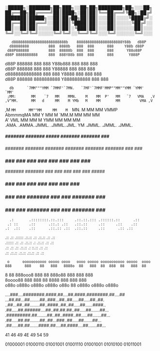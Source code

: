 ░█████╗░███████╗██╗███╗░░██╗██╗████████╗██╗░░░██╗
██╔══██╗██╔════╝██║████╗░██║██║╚══██╔══╝╚██╗░██╔╝
███████║█████╗░░██║██╔██╗██║██║░░░██║░░░░╚████╔╝░
██╔══██║██╔══╝░░██║██║╚████║██║░░░██║░░░░░╚██╔╝░░
██║░░██║██║░░░░░██║██║░╚███║██║░░░██║░░░░░░██║░░░
╚═╝░░╚═╝╚═╝░░░░░╚═╝╚═╝░░╚══╝╚═╝░░░╚═╝░░░░░░╚═╝░░░

       d888888888888888888888888b    888888888888888888888Y88b   d88P
      d88888888         888  8888b   888  888      888     Y88b d88P 
     d88P888888         888  88888b  888  888      888      Y88o88P  
    d88P 8888888888     888  888Y88b 888  888      888       Y888P   
   d88P  888888         888  888 Y88b888  888      888        888    
  d88P   888888         888  888  Y88888  888      888        888    
 d8888888888888         888  888   Y8888  888      888        888    
d88P     888888       8888888888    Y8888888888    888        888  
                                                                           
                                                                           
      db      `7MM"""YMM `7MMF'`7MN.   `7MF'`7MMF'MMP""MM""YMM `YMM'   `MM'
     ;MM:       MM    `7   MM    MMN.    M    MM  P'   MM   `7   VMA   ,V  
    ,V^MM.      MM   d     MM    M YMb   M    MM       MM         VMA ,V   
   ,M  `MM      MM""MM     MM    M  `MN. M    MM       MM          VMMP    
   AbmmmqMA     MM   Y     MM    M   `MM.M    MM       MM           MM     
  A'     VML    MM         MM    M     YMM    MM       MM           MM     
.AMA.   .AMMA..JMML.     .JMML..JML.    YM  .JMML.   .JMML.       .JMML.   

 #####  ####### #######  #####  ####### ####### ### ###
####### ####### ####### ####### ####### ####### ### ###
### ### ###       ###   ### ###   ###     ###   ### ###
####### #######   ###   ### ###   ###     ###    ##### 
### ### ###       ###   ### ###   ###     ###     ###  
### ### ###     ####### ### ### #######   ###     ###  
### ### ###     ####### ### ### #######   ###     ###  

      .:       .::::::::.::.:::     .::.::.::: .::::::.::      .::
     .: ::     .::      .::.: .::   .::.::     .::     .::    .:: 
    .:  .::    .::      .::.:: .::  .::.::     .::      .:: .::   
   .::   .::   .::::::  .::.::  .:: .::.::     .::        .::     
  .:::::: .::  .::      .::.::   .: .::.::     .::        .::     
 .::       .:: .::      .::.::    .: ::.::     .::        .::     
.::         .::.::      .::.::      .::.::     .::        .::     
                                                                 
     o      ooooooooooo ooooo oooo   oooo ooooo ooooooooooo ooooo  oooo
    888      888    88   888   8888o  88   888  88  888  88   888  88  
   8  88     888ooo8     888   88 888o88   888      888         888    
  8oooo88    888         888   88   8888   888      888         888    
o88o  o888o o888o       o888o o88o    88  o888o    o888o       o888o   

....###....########.####.##....##.####.########.##....##
...##.##...##........##..###...##..##.....##.....##..##.
..##...##..##........##..####..##..##.....##......####..
.##.....##.######....##..##.##.##..##.....##.......##...
.#########.##........##..##..####..##.....##.......##...
.##.....##.##........##..##...###..##.....##.......##...
.##.....##.##.......####.##....##.####....##.......##...

41 46 49 4E 49 54 59

01000001 01000110 01001001 01001110 01001001 01010100 01011001

   



